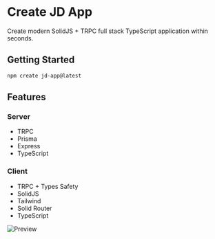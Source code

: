 # Create JD App

Create modern SolidJS + TRPC full stack TypeScript application within seconds.

## Getting Started

```bash
npm create jd-app@latest
```

## Features

### Server

- TRPC
- Prisma
- Express
- TypeScript

### Client

- TRPC + Types Safety
- SolidJS
- Tailwind
- Solid Router
- TypeScript

![Preview](https://i.ibb.co/3hmmgY0/Screenshot-1.png)
